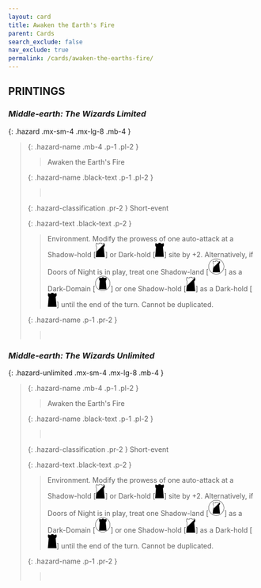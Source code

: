 ```yaml
---
layout: card
title: Awaken the Earth's Fire
parent: Cards
search_exclude: false
nav_exclude: true
permalink: /cards/awaken-the-earths-fire/
---
```


## PRINTINGS


### _Middle-earth: The Wizards Limited_

{: .hazard .mx-sm-4 .mx-lg-8 .mb-4 }
> {: .hazard-name .mb-4 .p-1 .pl-2 }
> > <div class="hazard-mp"></div>
> > <div class="card-name">Awaken the Earth's Fire</div>
>
> {: .hazard-name .black-text .p-1 .pl-2 }
> > &nbsp;
>
> {: .hazard-classification .pr-2 }
> Short-event
>
> {: .hazard-text .black-text .p-2 }
> > Environment. Modify the prowess of one auto-attack at a Shadow-hold \[![](/assets/images/shadow-hold.svg)] or Dark-hold \[![](/assets/images/dark-hold.svg)] site by +2. Alternatively, if Doors of Night is in play, treat one Shadow-land \[![](/assets/images/shadow-land.svg)] as a Dark-Domain \[![](/assets/images/dark-domain.svg)] or one Shadow-hold \[![](/assets/images/shadow-hold.svg)] as a Dark-hold \[![](/assets/images/dark-hold.svg)] until the end of the turn. Cannot be duplicated. 
>
> {: .hazard-name .p-1 .pr-2 }
> > <div class="card-shield"></div>
> > <div class="card-corruption">&nbsp;</div>

### _Middle-earth: The Wizards Unlimited_

{: .hazard-unlimited .mx-sm-4 .mx-lg-8 .mb-4 }
> {: .hazard-name .mb-4 .p-1 .pl-2 }
> > <div class="hazard-mp"></div>
> > <div class="card-name">Awaken the Earth's Fire</div>
>
> {: .hazard-name .black-text .p-1 .pl-2 }
> > &nbsp;
>
> {: .hazard-classification .pr-2 }
> Short-event
>
> {: .hazard-text .black-text .p-2 }
> > Environment. Modify the prowess of one auto-attack at a Shadow-hold \[![](/assets/images/shadow-hold.svg)] or Dark-hold \[![](/assets/images/dark-hold.svg)] site by +2. Alternatively, if Doors of Night is in play, treat one Shadow-land \[![](/assets/images/shadow-land.svg)] as a Dark-Domain \[![](/assets/images/dark-domain.svg)] or one Shadow-hold \[![](/assets/images/shadow-hold.svg)] as a Dark-hold \[![](/assets/images/dark-hold.svg)] until the end of the turn. Cannot be duplicated. 
>
> {: .hazard-name .p-1 .pr-2 }
> > <div class="card-shield"></div>
> > <div class="card-corruption-white">&nbsp;</div>
